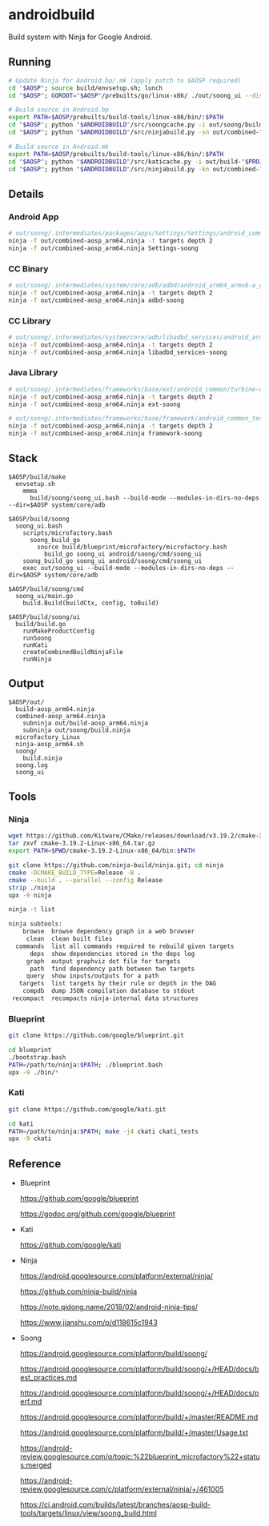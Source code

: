 # androidbuild
Build system with Ninja for Google Android.



## Running

```bash
# Update Ninja for Android.bp/.mk (apply patch to $AOSP required)
cd "$AOSP"; source build/envsetup.sh; lunch
cd "$AOSP"; GOROOT="$AOSP"/prebuilts/go/linux-x86/ ./out/soong_ui --disable-build-ninja

# Build source in Android.bp
export PATH=$AOSP/prebuilts/build-tools/linux-x86/bin/:$PATH
cd "$AOSP"; python "$ANDROIDBUILD"/src/soongcache.py -i out/soong/build.ninja -o soong.cache
cd "$AOSP"; python "$ANDROIDBUILD"/src/ninjabuild.py -sn out/combined-"$PROJECT".ninja -sc soong.cache -f "$FILEPATH" -l debug -o out.txt

# Build source in Android.mk
export PATH=$AOSP/prebuilts/build-tools/linux-x86/bin/:$PATH
cd "$AOSP"; python "$ANDROIDBUILD"/src/katicache.py -i out/build-"$PROJECT".ninja -o kati.cache
cd "$AOSP"; python "$ANDROIDBUILD"/src/ninjabuild.py -kn out/combined-"$PROJECT".ninja -kc kati.cache -f "$FILEPATH" -l debug -o out.txt
```



## Details

### Android App

```bash
# out/soong/.intermediates/packages/apps/Settings/Settings/android_common/base.zip: g.java.buildBundleModule
ninja -f out/combined-aosp_arm64.ninja -t targets depth 2
ninja -f out/combined-aosp_arm64.ninja Settings-soong
```



### CC Binary

```bash
# out/soong/.intermediates/system/core/adb/adbd/android_arm64_armv8-a_core/versioned-stripped/adbd: g.cc.strip
ninja -f out/combined-aosp_arm64.ninja -t targets depth 2
ninja -f out/combined-aosp_arm64.ninja adbd-soong
```



### CC Library

```bash
# out/soong/.intermediates/system/core/adb/libadbd_services/android_arm_armv8-a_core_shared/versioned-stripped/libadbd_services.so: g.cc.strip
ninja -f out/combined-aosp_arm64.ninja -t targets depth 2
ninja -f out/combined-aosp_arm64.ninja libadbd_services-soong
```



### Java Library

```bash
# out/soong/.intermediates/frameworks/base/ext/android_common/turbine-combined/ext.jar: g.java.combineJar
ninja -f out/combined-aosp_arm64.ninja -t targets depth 2
ninja -f out/combined-aosp_arm64.ninja ext-soong
```

```bash
# out/soong/.intermediates/frameworks/base/framework/android_common_test_com.android.media/jarjar/framework.jar: g.java.jarjar
ninja -f out/combined-aosp_arm64.ninja -t targets depth 2
ninja -f out/combined-aosp_arm64.ninja framework-soong
```



## Stack

```
$AOSP/build/make
  envsetup.sh
    mmma
      build/soong/soong_ui.bash --build-mode --modules-in-dirs-no-deps --dir=$AOSP system/core/adb
```

```
$AOSP/build/soong
  soong_ui.bash
    scripts/microfactory.bash
      soong_build_go
        source build/blueprint/microfactory/microfactory.bash
          build_go soong_ui android/soong/cmd/soong_ui
    soong_build_go soong_ui android/soong/cmd/soong_ui
    exec out/soong_ui --build-mode --modules-in-dirs-no-deps --dir=$AOSP system/core/adb
```

```
$AOSP/build/soong/cmd
  soong_ui/main.go
    build.Build(buildCtx, config, toBuild)
```

```
$AOSP/build/soong/ui
  build/build.go
    runMakeProductConfig
    runSoong
    runKati
    createCombinedBuildNinjaFile
    runNinja
```



## Output

```
$AOSP/out/
  build-aosp_arm64.ninja
  combined-aosp_arm64.ninja
    subninja out/build-aosp_arm64.ninja
    subninja out/soong/build.ninja
  microfactory_Linux
  ninja-aosp_arm64.sh
  soong/
    build.ninja
  soong.log
  soong_ui
```



## Tools

### Ninja

```bash
wget https://github.com/Kitware/CMake/releases/download/v3.19.2/cmake-3.19.2-Linux-x86_64.tar.gz
tar zxvf cmake-3.19.2-Linux-x86_64.tar.gz
export PATH=$PWD/cmake-3.19.2-Linux-x86_64/bin:$PATH

git clone https://github.com/ninja-build/ninja.git; cd ninja
cmake -DCMAKE_BUILD_TYPE=Release -B .
cmake --build . --parallel --config Release
strip ./ninja
upx -9 ninja
```

```bash
ninja -t list

ninja subtools:
    browse  browse dependency graph in a web browser
     clean  clean built files
  commands  list all commands required to rebuild given targets
      deps  show dependencies stored in the deps log
     graph  output graphviz dot file for targets
      path  find dependency path between two targets
     query  show inputs/outputs for a path
   targets  list targets by their rule or depth in the DAG
    compdb  dump JSON compilation database to stdout
 recompact  recompacts ninja-internal data structures
```



### Blueprint

```bash
git clone https://github.com/google/blueprint.git

cd blueprint
./bootstrap.bash
PATH=/path/to/ninja:$PATH; ./blueprint.bash
upx -9 ./bin/*
```



### Kati

```bash
git clone https://github.com/google/kati.git

cd kati
PATH=/path/to/ninja:$PATH; make -j4 ckati ckati_tests
upx -9 ckati
```



## Reference

- Blueprint

  https://github.com/google/blueprint

  https://godoc.org/github.com/google/blueprint



- Kati

  https://github.com/google/kati



- Ninja

  https://android.googlesource.com/platform/external/ninja/

  https://github.com/ninja-build/ninja

  https://note.qidong.name/2018/02/android-ninja-tips/

  https://www.jianshu.com/p/d118615c1943



- Soong

  https://android.googlesource.com/platform/build/soong/

  https://android.googlesource.com/platform/build/soong/+/HEAD/docs/best_practices.md

  https://android.googlesource.com/platform/build/soong/+/HEAD/docs/perf.md

  https://android.googlesource.com/platform/build/+/master/README.md

  https://android.googlesource.com/platform/build/+/master/Usage.txt

  https://android-review.googlesource.com/q/topic:%22blueprint_microfactory%22+status:merged

  https://android-review.googlesource.com/c/platform/external/ninja/+/461005

  https://ci.android.com/builds/latest/branches/aosp-build-tools/targets/linux/view/soong_build.html
